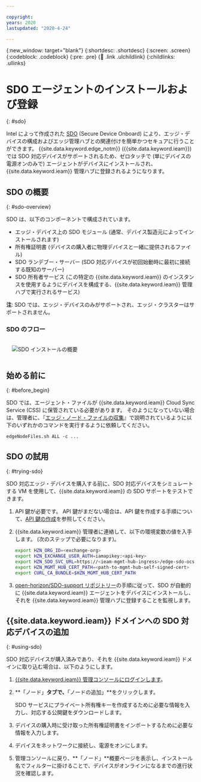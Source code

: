 ```yaml
---

copyright:
years: 2020
lastupdated: "2020-4-24"

---
```


{:new_window: target="blank"}
{:shortdesc: .shortdesc}
{:screen: .screen}
{:codeblock: .codeblock}
{:pre: .pre}
{:child: .link .ulchildlink}
{:childlinks: .ullinks}

# SDO エージェントのインストールおよび登録
{: #sdo}

Intel によって作成された [SDO](https://software.intel.com/en-us/secure-device-onboard) (Secure Device Onboard) により、エッジ・デバイスの構成およびエッジ管理ハブとの関連付けを簡単かつセキュアに行うことができます。 {{site.data.keyword.edge_notm}} ({{site.data.keyword.ieam}}) では SDO 対応デバイスがサポートされるため、ゼロタッチで (単にデバイスの電源オンのみで) エージェントがデバイスにインストールされ、{{site.data.keyword.ieam}} 管理ハブに登録されるようになります。

## SDO の概要
{: #sdo-overview}

SDO は、以下のコンポーネントで構成されています。

* エッジ・デバイス上の SDO モジュール (通常、デバイス製造元によってインストールされます)
* 所有権証明書 (デバイスの購入者に物理デバイスと一緒に提供されるファイル)
* SDO ランデブー・サーバー (SDO 対応デバイスが初回始動時に最初に接続する既知のサーバー)
* SDO 所有者サービス (この特定の {{site.data.keyword.ieam}} のインスタンスを使用するようにデバイスを構成する、{{site.data.keyword.ieam}} 管理ハブで実行されるサービス)

**注**: SDO では、エッジ・デバイスのみがサポートされ、エッジ・クラスターはサポートされません。

### SDO のフロー

<img src="../OH/docs/images/edge/09_SDO_device_provisioning.svg" style="margin: 3%" alt="SDO インストールの概要">

## 始める前に
{: #before_begin}

SDO では、エージェント・ファイルが {{site.data.keyword.ieam}} Cloud Sync Service (CSS) に保管されている必要があります。 そのようになっていない場合は、管理者に、『[エッジ・ノード・ファイルの収集](../hub/gather_files.md)』で説明されているように以下のいずれかのコマンドを実行するように依頼してください。

  `edgeNodeFiles.sh ALL -c ...`

## SDO の試用
{: #trying-sdo}

SDO 対応エッジ・デバイスを購入する前に、SDO 対応デバイスをシミュレートする VM を使用して、{{site.data.keyword.ieam}} の SDO サポートをテストできます。

1. API 鍵が必要です。 API 鍵がまだない場合は、API 鍵を作成する手順について、[API 鍵の作成](../hub/prepare_for_edge_nodes.md)を参照してください。

2. {{site.data.keyword.ieam}} 管理者に連絡して、以下の環境変数の値を入手します。 (次のステップで必要になります)。

   ```bash
   export HZN_ORG_ID=<exchange-org>
   export HZN_EXCHANGE_USER_AUTH=iamapikey:<api-key>
   export HZN_SDO_SVC_URL=https://<ieam-mgmt-hub-ingress>/edge-sdo-ocs/api
   export HZN_MGMT_HUB_CERT_PATH=<path-to-mgmt-hub-self-signed-cert>
   export CURL_CA_BUNDLE=$HZN_MGMT_HUB_CERT_PATH
   ```

3. [open-horizon/SDO-support リポジトリー](https://github.com/open-horizon/SDO-support/blob/master/README-1.10.md)の手順に従って、SDO が自動的に {{site.data.keyword.ieam}} エージェントをデバイスにインストールし、それを {{site.data.keyword.ieam}} 管理ハブに登録することを監視します。

## {{site.data.keyword.ieam}} ドメインへの SDO 対応デバイスの追加
{: #using-sdo}

SDO 対応デバイスが購入済みであり、それを {{site.data.keyword.ieam}} ドメインに取り込む場合は、以下のようにします。

1. [{{site.data.keyword.ieam}} 管理コンソールにログインします](../console/accessing_ui.md)。

2. **「ノード」**タブで、**「ノードの追加」**をクリックします。 

   SDO サービスにプライベート所有権キーを作成するために必要な情報を入力し、対応する公開鍵をダウンロードします。
   
3. デバイスの購入時に受け取った所有権証明書をインポートするために必要な情報を入力します。

4. デバイスをネットワークに接続し、電源をオンにします。

5. 管理コンソールに戻り、**「ノード」**概要ページを表示し、インストール名でフィルターに掛けることで、デバイスがオンラインになるまでの進行状況を確認します。
